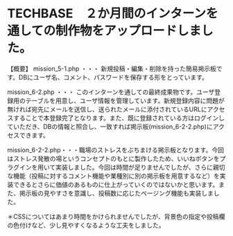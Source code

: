 # TECHBASE　２か月間のインターンを通しての制作物をアップロードしました。
【概要】
mission_5-1.php ・・・ 新規投稿・編集・削除を持った簡易掲示板です。DBにユーザ名、コメント、パスワードを保存する形をとっています。

mission_6-2.php ・・・ このインターンを通しての最終成果物です。ユーザ登録用のテーブルを用意し、ユーザ情報を管理しています。新規登録内容に問題が無ければ宛先にメールを送信し、送られたメールに添付されているURLにアクセスすることで本登録完了となります。また、既に登録されている方はログインしていただき、DBの情報と照合し、一致すれば掲示板(mission_6-2-2.php)にアクセスできます。

mission_6-2-2.php・・・職場のストレスをぶちまける掲示板となります。今回はストレス発散の場というコンセプトのもとに製作したため、いいねボタンをプラグインを用いて実装しました。今回は時間が足りませんでしたが、さらに親切な機能（投稿に対するコメント機能や業種別に別の掲示板を用意するなど）を実装できるとさらに価値のあるものに仕上がっていくのではないかと思います。また、掲示板の見やすさを意識し、投稿数に応じたページング機能も実装しました。

＊CSSについてはあまり時間をかけられませんでしたが、背景色の指定や投稿欄の色付けなど、少し見やすくなるような工夫をしました。

